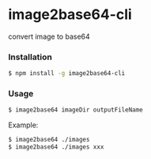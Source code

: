 # image2base64-cli
convert image to base64

### Installation

``` bash
$ npm install -g image2base64-cli
```

### Usage

``` bash
$ image2base64 imageDir outputFileName
```

Example:

``` bash
$ image2base64 ./images
$ image2base64 ./images xxx
```